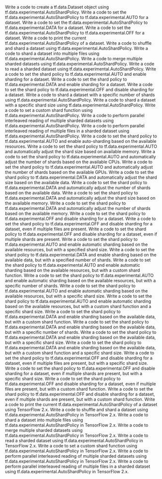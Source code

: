 Write a code to create a tf.data.Dataset object using tf.data.experimental.AutoShardPolicy.
Write a code to set the tf.data.experimental.AutoShardPolicy to tf.data.experimental.AUTO for a dataset.
Write a code to set the tf.data.experimental.AutoShardPolicy to tf.data.experimental.DATA for a dataset.
Write a code to set the tf.data.experimental.AutoShardPolicy to tf.data.experimental.OFF for a dataset.
Write a code to print the current tf.data.experimental.AutoShardPolicy of a dataset.
Write a code to shuffle and shard a dataset using tf.data.experimental.AutoShardPolicy.
Write a code to shard a dataset into multiple files using tf.data.experimental.AutoShardPolicy.
Write a code to merge multiple sharded datasets using tf.data.experimental.AutoShardPolicy.
Write a code to read a sharded dataset using tf.data.experimental.AutoShardPolicy.
Write a code to set the shard policy to tf.data.experimental.AUTO and enable sharding for a dataset.
Write a code to set the shard policy to tf.data.experimental.DATA and enable sharding for a dataset.
Write a code to set the shard policy to tf.data.experimental.OFF and disable sharding for a dataset.
Write a code to shard a dataset with a specific number of shards using tf.data.experimental.AutoShardPolicy.
Write a code to shard a dataset with a specific shard size using tf.data.experimental.AutoShardPolicy.
Write a code to set a custom shard function using tf.data.experimental.AutoShardPolicy.
Write a code to perform parallel interleaved reading of multiple sharded datasets using tf.data.experimental.AutoShardPolicy.
Write a code to perform parallel interleaved reading of multiple files in a sharded dataset using tf.data.experimental.AutoShardPolicy.
Write a code to set the shard policy to tf.data.experimental.AUTO and enable auto-sharding based on the available resources.
Write a code to set the shard policy to tf.data.experimental.AUTO and automatically adjust the shard size based on available memory.
Write a code to set the shard policy to tf.data.experimental.AUTO and automatically adjust the number of shards based on the available CPUs.
Write a code to set the shard policy to tf.data.experimental.AUTO and automatically adjust the number of shards based on the available GPUs.
Write a code to set the shard policy to tf.data.experimental.DATA and automatically adjust the shard size based on the available data.
Write a code to set the shard policy to tf.data.experimental.DATA and automatically adjust the number of shards based on the available data.
Write a code to set the shard policy to tf.data.experimental.DATA and automatically adjust the shard size based on the available memory.
Write a code to set the shard policy to tf.data.experimental.DATA and automatically adjust the number of shards based on the available memory.
Write a code to set the shard policy to tf.data.experimental.OFF and disable sharding for a dataset.
Write a code to set the shard policy to tf.data.experimental.OFF and disable sharding for a dataset, even if multiple files are present.
Write a code to set the shard policy to tf.data.experimental.OFF and disable sharding for a dataset, even if multiple shards are present.
Write a code to set the shard policy to tf.data.experimental.AUTO and enable automatic sharding based on the available resources, but with a specified shard size.
Write a code to set the shard policy to tf.data.experimental.DATA and enable sharding based on the available data, but with a specified number of shards.
Write a code to set the shard policy to tf.data.experimental.AUTO and enable automatic sharding based on the available resources, but with a custom shard function.
Write a code to set the shard policy to tf.data.experimental.AUTO and enable automatic sharding based on the available resources, but with a specific number of shards.
Write a code to set the shard policy to tf.data.experimental.AUTO and enable automatic sharding based on the available resources, but with a specific shard size.
Write a code to set the shard policy to tf.data.experimental.AUTO and enable automatic sharding based on the available resources, but with a custom shard function and a specific shard size.
Write a code to set the shard policy to tf.data.experimental.DATA and enable sharding based on the available data, but with a custom shard function.
Write a code to set the shard policy to tf.data.experimental.DATA and enable sharding based on the available data, but with a specific number of shards.
Write a code to set the shard policy to tf.data.experimental.DATA and enable sharding based on the available data, but with a specific shard size.
Write a code to set the shard policy to tf.data.experimental.DATA and enable sharding based on the available data, but with a custom shard function and a specific shard size.
Write a code to set the shard policy to tf.data.experimental.OFF and disable sharding for a dataset, even if multiple files are present, but with a specific shard size.
Write a code to set the shard policy to tf.data.experimental.OFF and disable sharding for a dataset, even if multiple shards are present, but with a specific shard size.
Write a code to set the shard policy to tf.data.experimental.OFF and disable sharding for a dataset, even if multiple files are present, but with a custom shard function.
Write a code to set the shard policy to tf.data.experimental.OFF and disable sharding for a dataset, even if multiple shards are present, but with a custom shard function.
Write a code to print the current tf.data.experimental.AutoShardPolicy of a dataset using TensorFlow 2.x.
Write a code to shuffle and shard a dataset using tf.data.experimental.AutoShardPolicy in TensorFlow 2.x.
Write a code to shard a dataset into multiple files using tf.data.experimental.AutoShardPolicy in TensorFlow 2.x.
Write a code to merge multiple sharded datasets using tf.data.experimental.AutoShardPolicy in TensorFlow 2.x.
Write a code to read a sharded dataset using tf.data.experimental.AutoShardPolicy in TensorFlow 2.x.
Write a code to set a custom shard function using tf.data.experimental.AutoShardPolicy in TensorFlow 2.x.
Write a code to perform parallel interleaved reading of multiple sharded datasets using tf.data.experimental.AutoShardPolicy in TensorFlow 2.x.
Write a code to perform parallel interleaved reading of multiple files in a sharded dataset using tf.data.experimental.AutoShardPolicy in TensorFlow 2.x.